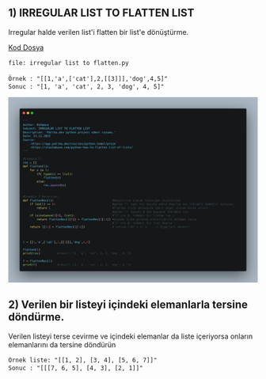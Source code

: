 ## 1) IRREGULAR LIST TO FLATTEN LIST

Irregular halde verilen list'i flatten bir list'e dönüştürme.

[Kod Dosya](irregular%20list%20to%20flatten.py)

```
file: irregular list to flatten.py

Örnek : "[[1,'a',['cat'],2,[[3]]],'dog',4,5]"
Sonuc : "[1, 'a', 'cat', 2, 3, 'dog', 4, 5]"
```

![Flatten](https://github.com/0xHamza/Algoritma-Problemleri-Sorulari/blob/main/Python/List/irregular%20list%20to%20flatten.png)

## 2) Verilen bir listeyi içindeki elemanlarla tersine döndürme.

Verilen listeyi terse cevirme ve içindeki elemanlar da liste içeriyorsa onların elemanlarını da tersine döndürün

```
Ornek liste: "[[1, 2], [3, 4], [5, 6, 7]]"
Sonuc : "[[[7, 6, 5], [4, 3], [2, 1]]"
```

